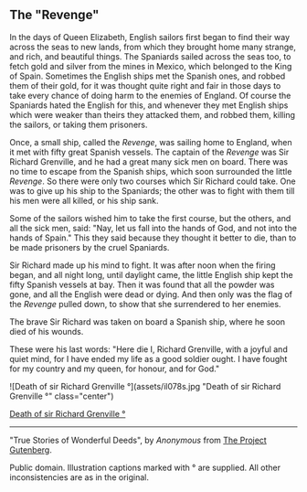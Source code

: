 ## The "Revenge"

In the days of Queen Elizabeth, English sailors first began to find
their way across the seas to new lands, from which they brought home
many strange, and rich, and beautiful things. The Spaniards sailed
across the seas too, to fetch gold and silver from the mines in Mexico,
which belonged to the King of Spain. Sometimes the English ships met the
Spanish ones, and robbed them of their gold, for it was thought quite
right and fair in those days to take every chance of doing harm to the
enemies of England. Of course the Spaniards hated the English for this,
and whenever they met English ships which were weaker than theirs they
attacked them, and robbed them, killing the sailors, or taking them
prisoners.

Once, a small ship, called the _Revenge_, was sailing home to England,
when it met with fifty great Spanish vessels. The captain of the
_Revenge_ was Sir Richard Grenville, and he had a great many sick men on
board. There was no time to escape from the Spanish ships, which soon
surrounded the little _Revenge_. So there were only two courses which
Sir Richard could take. One was to give up his ship to the Spaniards;
the other was to fight with them till his men were all killed, or his
ship sank.

Some of the sailors wished him to take the first course, but the others,
and all the sick men, said: "Nay, let us fall into the hands of God, and
not into the hands of Spain." This they said because they thought it
better to die, than to be made prisoners by the cruel Spaniards.

Sir Richard made up his mind to fight. It was after noon when the
firing began, and all night long, until daylight came, the little
English ship kept the fifty Spanish vessels at bay. Then it was found
that all the powder was gone, and all the English were dead or dying.
And then only was the flag of the _Revenge_ pulled down, to show that
she surrendered to her enemies.

The brave Sir Richard was taken on board a Spanish ship, where he soon
died of his wounds.

These were his last words: "Here die I, Richard Grenville, with a joyful
and quiet mind, for I have ended my life as a good soldier ought. I have
fought for my country and my queen, for honour, and for God."

![Death of sir Richard Grenville °](assets/il078s.jpg "Death of sir Richard Grenville °" class="center")

[Death of sir Richard Grenville °](assets/il078x.jpg)

----

"True Stories of Wonderful Deeds", by *Anonymous* from [The Project Gutenberg](http://www.gutenberg.org/).

Public domain. Illustration captions marked with ° are supplied. All other inconsistencies are as in the original.
